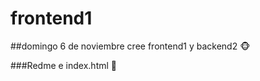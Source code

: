 # frontend1
##domingo 6 de noviembre cree frontend1 y backend2 :monkey_face:

###Redme e index.html 
:bear:





